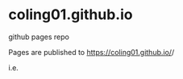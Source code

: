 # coling01.github.io

github pages repo

Pages are published to 
https://coling01.github.io/<reponame>/
  
i.e.
  <a href="https://coling01.github.io/chesslinks.html"></a>
  
  
  
 
  
